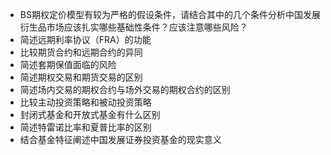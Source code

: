- BS期权定价模型有较为严格的假设条件，请结合其中的几个条件分析中国发展衍生品市场应该扎实哪些基础性条件？应该注意哪些风险？
- 简述远期利率协议（FRA）的功能
- 比较期货合约和远期合约的异同
- 简述套期保值面临的风险
- 简述期权交易和期货交易的区别
- 简述场内交易的期权合约与场外交易的期权合约的区别
- 比较主动投资策略和被动投资策略
- 封闭式基金和开放式基金有什么区别
- 简述特雷诺比率和夏普比率的区别
- 结合基金特征阐述中国发展证券投资基金的现实意义